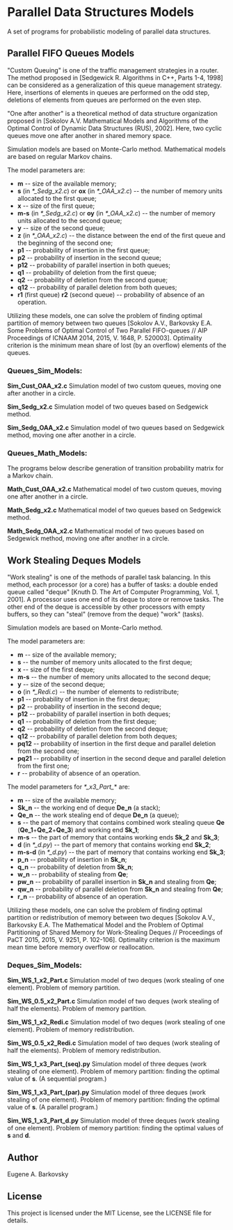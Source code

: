 # Parallel Data Structures Models

A set of programs for probabilistic modeling of parallel data structures.

## Parallel FIFO Queues Models

"Custom Queuing" is one of the traffic management strategies in a router. The method proposed in [Sedgewick R. Algorithms in C++, Parts 1-4, 1998] can be considered as a generalization of this queue management strategy. Here, insertions of elements in queues are performed on the odd step, deletions of elements from queues are performed on the even step.

"One after another" is a theoretical method of data structure organization proposed in [Sokolov A.V. Mathematical Models and Algorithms of the Optimal Control of Dynamic Data Structures (RUS), 2002]. Here, two cyclic queues move one after another in shared memory space.

Simulation models are based on Monte-Carlo method.
Mathematical models are based on regular Markov chains.

The model parameters are:

* **m** -- size of the available memory;
* **s** (in *\*_Sedg_x2.c*) or **ox** (in *\*_OAA_x2.c*) -- the number of memory units allocated to the first queue;
* **x** -- size of the first queue;
* **m-s** (in *\*_Sedg_x2.c*) or **oy** (in *\*_OAA_x2.c*) -- the number of memory units allocated to the second queue;
* **y** -- size of the second queue;
* **z** (in *\*_OAA_x2.c*) -- the distance between the end of the first queue and the beginning of the second one;
* **p1** -- probability of insertion in the first queue;
* **p2** -- probability of insertion in the second queue;
* **p12** -- probability of parallel insertion in both queues;
* **q1** -- probability of deletion from the first queue;
* **q2** -- probability of deletion from the second queue;
* **q12** -- probability of parallel deletion from both queues;
* **r1** (first queue) **r2** (second queue) -- probability of absence of an operation.

Utilizing these models, one can solve the problem of finding optimal partition of memory between two queues [Sokolov A.V., Barkovsky E.A. Some Problems of Optimal Control of Two Parallel FIFO-queues // AIP Proceedings of ICNAAM 2014, 2015, V. 1648, P. 520003]. Optimality criterion is the minimum mean share of lost (by an overflow) elements of the queues.

### Queues_Sim_Models:

**Sim_Cust_OAA_x2.c**
Simulation model of two custom queues, moving one after another in a circle.

**Sim_Sedg_x2.c**
Simulation model of two queues based on Sedgewick method.

**Sim_Sedg_OAA_x2.c**
Simulation model of two queues based on Sedgewick method, moving one after another in a circle.

### Queues_Math_Models:

The programs below describe generation of transition probability matrix for a Markov chain.

**Math_Cust_OAA_x2.c**
Mathematical model of two custom queues, moving one after another in a circle.

**Math_Sedg_x2.c**
Mathematical model of two queues based on Sedgewick method.

**Math_Sedg_OAA_x2.c**
Mathematical model of two queues based on Sedgewick method, moving one after another in a circle.

## Work Stealing Deques Models

"Work stealing" is one of the methods of parallel task balancing. In this method, each processor (or a core) has a buffer of tasks: a double ended queue called "deque" [Knuth D. The Art of Computer Programming, Vol. 1, 2001]. A processor uses one end of its deque to store or remove tasks. The other end of the deque is accessible by other processors with empty buffers, so they can "steal" (remove from the deque) "work" (tasks).

Simulation models are based on Monte-Carlo method.

The model parameters are:

* **m** -- size of the available memory;
* **s** -- the number of memory units allocated to the first deque;
* **x** -- size of the first deque;
* **m-s** -- the number of memory units allocated to the second deque;
* **y** -- size of the second deque;
* **o** (in *\*_Redi.c*) -- the number of elements to redistribute;
* **p1** -- probability of insertion in the first deque;
* **p2** -- probability of insertion in the second deque;
* **p12** -- probability of parallel insertion in both deques;
* **q1** -- probability of deletion from the first deque;
* **q2** -- probability of deletion from the second deque;
* **q12** -- probability of parallel deletion from both deques;
* **pq12** -- probability of insertion in the first deque and parallel deletion from the second one;
* **pq21** -- probability of insertion in the second deque and parallel deletion from the first one;
* **r** -- probability of absence of an operation.

The model parameters for *\*_x3_Part\_** are:

* **m** -- size of the available memory;
* **Sk_n** -- the working end of deque **De_n** (a stack);
* **Qe_n** -- the work stealing end of deque **De_n** (a queue);
* **s** -- the part of memory that contains combined work stealing queue **Qe** (**Qe_1**+**Qe_2**+**Qe_3**) and working end **Sk_1**;
* **m-s** -- the part of memory that contains working ends **Sk_2** and **Sk_3**;
* **d** (in *\*_d.py*) -- the part of memory that contains working end **Sk_2**;
* **m-s-d** (in *\*_d.py*) -- the part of memory that contains working end **Sk_3**;
* **p_n** -- probability of insertion in **Sk_n**;
* **q_n** -- probability of deletion from **Sk_n**;
* **w_n** -- probability of stealing from **Qe**;
* **pw_n** -- probability of parallel insertion in **Sk_n** and stealing from **Qe**;
* **qw_n** -- probability of parallel deletion from **Sk_n** and stealing from **Qe**;
* **r_n** -- probability of absence of an operation.

Utilizing these models, one can solve the problem of finding optimal partition or redistribution of memory between two deques [Sokolov A.V., Barkovsky E.A. The Mathematical Model and the Problem of Optimal Partitioning of Shared Memory for Work-Stealing Deques // Proceedings of PaCT 2015, 2015, V. 9251, P. 102-106]. Optimality criterion is the maximum mean time before memory overflow or reallocation.

### Deques_Sim_Models:

**Sim_WS_1_x2_Part.c**
Simulation model of two deques (work stealing of one element). Problem of memory partition.

**Sim_WS_0.5_x2_Part.c**
Simulation model of two deques (work stealing of half the elements). Problem of memory partition.

**Sim_WS_1_x2_Redi.c**
Simulation model of two deques (work stealing of one element). Problem of memory redistribution.

**Sim_WS_0.5_x2_Redi.c**
Simulation model of two deques (work stealing of half the elements). Problem of memory redistribution.

**Sim_WS_1_x3_Part_(seq).py**
Simulation model of three deques (work stealing of one element). Problem of memory partition: finding the optimal value of **s**. (A sequential program.)

**Sim_WS_1_x3_Part_(par).py**
Simulation model of three deques (work stealing of one element). Problem of memory partition: finding the optimal value of **s**. (A parallel program.)

**Sim_WS_1_x3_Part_d.py**
Simulation model of three deques (work stealing of one element). Problem of memory partition: finding the optimal values of **s** and **d**.

## Author

Eugene A. Barkovsky

## License

This project is licensed under the MIT License, see the LICENSE file for details.
